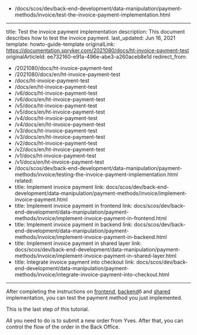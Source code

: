   - /docs/scos/dev/back-end-development/data-manipulation/payment-methods/invoice/test-the-invoice-payment-implementation.html
---
title: Test the invoice payment implementation
description: This document describes how to test the invoice payment.
last_updated: Jun 16, 2021
template: howto-guide-template
originalLink: https://documentation.spryker.com/2021080/docs/ht-invoice-payment-test
originalArticleId: ee732160-e91a-496e-abe3-a260aceb8e1d
redirect_from:
  - /2021080/docs/ht-invoice-payment-test
  - /2021080/docs/en/ht-invoice-payment-test
  - /docs/ht-invoice-payment-test
  - /docs/en/ht-invoice-payment-test
  - /v6/docs/ht-invoice-payment-test
  - /v6/docs/en/ht-invoice-payment-test
  - /v5/docs/ht-invoice-payment-test
  - /v5/docs/en/ht-invoice-payment-test
  - /v4/docs/ht-invoice-payment-test
  - /v4/docs/en/ht-invoice-payment-test
  - /v3/docs/ht-invoice-payment-test
  - /v3/docs/en/ht-invoice-payment-test
  - /v2/docs/ht-invoice-payment-test
  - /v2/docs/en/ht-invoice-payment-test
  - /v1/docs/ht-invoice-payment-test
  - /v1/docs/en/ht-invoice-payment-test
  - /docs/scos/dev/back-end-development/data-manipulation/payment-methods/invoice/testing-the-invoice-payment-implementation.html
related:
  - title: Implement invoice payment
    link: docs/scos/dev/back-end-development/data-manipulation/payment-methods/invoice/implement-invoice-payment.html
  - title: Implement invoice payment in frontend
    link: docs/scos/dev/back-end-development/data-manipulation/payment-methods/invoice/implement-invoice-payment-in-frontend.html
  - title: Implement invoice payment in backend
    link: docs/scos/dev/back-end-development/data-manipulation/payment-methods/invoice/implement-invoice-payment-in-backend.html
  - title: Implement invoice payment in shared layer
    link: docs/scos/dev/back-end-development/data-manipulation/payment-methods/invoice/implement-invoice-payment-in-shared-layer.html
  - title: Integrate invoice payment into checkout
    link: docs/scos/dev/back-end-development/data-manipulation/payment-methods/invoice/integrate-invoice-payment-into-checkout.html
---

After completing the instructions on [frontend](/docs/scos/dev/back-end-development/data-manipulation/payment-methods/invoice/implement-invoice-payment-in-frontend.html), [backend](/docs/scos/dev/back-end-development/data-manipulation/payment-methods/invoice/implement-invoice-payment-in-backend.html)б and [shared](/docs/scos/dev/back-end-development/data-manipulation/payment-methods/invoice/implement-invoice-payment-in-frontend.html) implementation, you can test the payment method you just implemented.

This is the last step of this tutorial.

All you need to do is to submit a new order from Yves. After that, you can control the flow of the order in the Back Office.
